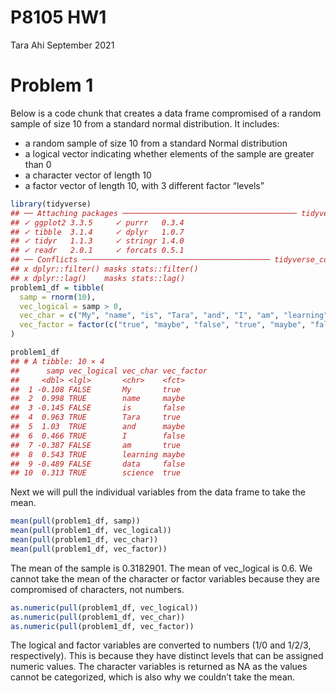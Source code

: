 P8105 HW1
================
Tara Ahi
September 2021

# Problem 1

Below is a code chunk that creates a data frame compromised of a random
sample of size 10 from a standard normal distribution. It includes:

-   a random sample of size 10 from a standard Normal distribution
-   a logical vector indicating whether elements of the sample are
    greater than 0
-   a character vector of length 10
-   a factor vector of length 10, with 3 different factor “levels”

``` r
library(tidyverse)
## ── Attaching packages ─────────────────────────────────────── tidyverse 1.3.1 ──
## ✓ ggplot2 3.3.5     ✓ purrr   0.3.4
## ✓ tibble  3.1.4     ✓ dplyr   1.0.7
## ✓ tidyr   1.1.3     ✓ stringr 1.4.0
## ✓ readr   2.0.1     ✓ forcats 0.5.1
## ── Conflicts ────────────────────────────────────────── tidyverse_conflicts() ──
## x dplyr::filter() masks stats::filter()
## x dplyr::lag()    masks stats::lag()
problem1_df = tibble(
  samp = rnorm(10),
  vec_logical = samp > 0,
  vec_char = c("My", "name", "is", "Tara", "and", "I", "am", "learning", "data",                "science"),
  vec_factor = factor(c("true", "maybe", "false", "true", "maybe", "false",                    "true", "maybe", "false", "true"))
)

problem1_df
## # A tibble: 10 × 4
##      samp vec_logical vec_char vec_factor
##     <dbl> <lgl>       <chr>    <fct>     
##  1 -0.108 FALSE       My       true      
##  2  0.998 TRUE        name     maybe     
##  3 -0.145 FALSE       is       false     
##  4  0.963 TRUE        Tara     true      
##  5  1.03  TRUE        and      maybe     
##  6  0.466 TRUE        I        false     
##  7 -0.387 FALSE       am       true      
##  8  0.543 TRUE        learning maybe     
##  9 -0.489 FALSE       data     false     
## 10  0.313 TRUE        science  true
```

Next we will pull the individual variables from the data frame to take
the mean.

``` r
mean(pull(problem1_df, samp))
mean(pull(problem1_df, vec_logical))
mean(pull(problem1_df, vec_char))
mean(pull(problem1_df, vec_factor))
```

The mean of the sample is 0.3182901. The mean of vec\_logical is 0.6. We
cannot take the mean of the character or factor variables because they
are compromised of characters, not numbers.

``` r
as.numeric(pull(problem1_df, vec_logical))
as.numeric(pull(problem1_df, vec_char))
as.numeric(pull(problem1_df, vec_factor))
```

The logical and factor variables are converted to numbers (1/0 and
1/2/3, respectively). This is because they have distinct levels that can
be assigned numeric values. The character variables is returned as NA as
the values cannot be categorized, which is also why we couldn’t take the
mean.
